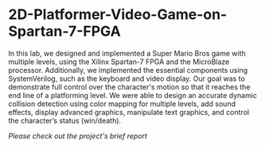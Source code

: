 # 2D-Platformer-Video-Game-on-Spartan-7-FPGA
In this lab, we designed and implemented a Super Mario Bros game with multiple levels, using the Xilinx Spartan-7 FPGA and the MicroBlaze processor. Additionally, we implemented the essential components using SystemVerilog, such as the keyboard and video display. Our goal was to demonstrate full control over the character's motion so that it reaches the end line of a platforming level. We were able to design an accurate dynamic collision detection using color mapping for multiple levels, add sound effects, display advanced graphics, manipulate text graphics, and control the character’s status (win/death).

*Please check out the project's brief report*
